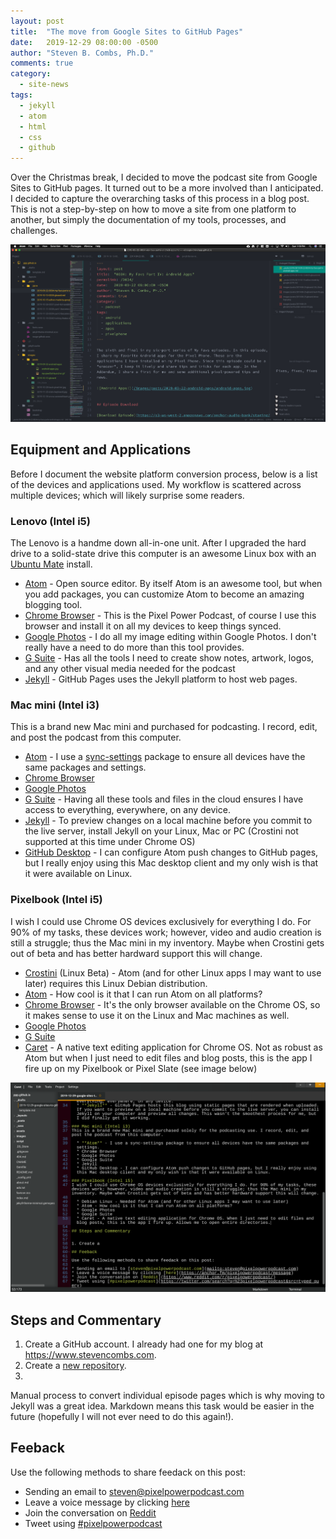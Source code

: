 ```yaml
---
layout: post
title:  "The move from Google Sites to GitHub Pages"
date:   2019-12-29 08:00:00 -0500
author: "Steven B. Combs, Ph.D."
comments: true
category:
  - site-news
tags:
  - jekyll
  - atom
  - html
  - css
  - github
---
```


Over the Christmas break, I decided to move the podcast site from Google Sites to GitHub pages. It turned out to be a more involved than I anticipated. I decided to capture the overarching tasks of this process in a blog post. This is not a step-by-step on how to move a site from one platform to another, but simply the documentation of my tools, processes, and challenges.

![Working in Atom](/images/posts/2019-12-29-sites-to-github/atom-screenshot.png)

## Equipment and Applications
Before I document the website platform conversion process, below is a list of the devices and applications used. My workflow is scattered across multiple devices; which will likely surprise some readers.

### Lenovo (Intel i5)
The Lenovo is a handme down all-in-one unit. After I upgraded the hard drive to a solid-state drive this computer is an awesome Linux box with an [Ubuntu Mate](https://ubuntu-mate.org/) install.

  * [Atom](https://www.atom.io) - Open source editor. By itself Atom is an awesome tool, but when you add packages, you can customize Atom to become an amazing blogging tool.
  * [Chrome Browser](https://www.google.com/chrome/) - This is the Pixel Power Podcast, of course I use this browser and install it on all my devices to keep things synced.
  * [Google Photos](https://photos.google.com) - I do all my image editing within Google Photos. I don't really have a need to do more than this tool provides.
  * [G Suite](https://gsuite.google.com/) - Has all the tools I need to create show notes, artwork, logos, and any other visual media needed for the podcast
  * [Jekyll](https://jekyllrb.com/) - GitHub Pages uses the Jekyll platform to host web pages.

### Mac mini (Intel i3)
This is a brand new Mac mini and purchased for podcasting. I record, edit, and post the podcast from this computer.

  * [Atom](https://www.atom.io) - I use a [sync-settings](https://atom.io/packages/sync-settings) package to ensure all devices have the same packages and settings.
  * [Chrome Browser](https://www.google.com/chrome/)
  * [Google Photos](https://photos.google.com)
  * [G Suite](https://gsuite.google.com/) - Having all these tools and files in the cloud ensures I have access to everything, everywhere, on any device.
  * [Jekyll](https://jekyllrb.com/) - To preview changes on a local machine before you commit to the live server, install Jekyll on your Linux, Mac or PC (Crostini not supported at this time under Chrome OS)
  * [GitHub Desktop](https://desktop.github.com/) - I can configure Atom push changes to GitHub pages, but I really enjoy using this Mac desktop client and my only wish is that it were available on Linux.

### Pixelbook (Intel i5)
I wish I could use Chrome OS devices exclusively for everything I do. For 90% of my tasks, these devices work; however, video and audio creation is still a struggle; thus the Mac mini in my inventory. Maybe when Crostini gets out of beta and has better hardward support this will change.

  * [Crostini](https://chromium.googlesource.com/chromiumos/docs/+/master/containers_and_vms.md) (Linux Beta) - Atom (and for other Linux apps I may want to use later) requires this Linux Debian distribution.
  * [Atom](https://www.atom.io) - How cool is it that I can run Atom on all platforms?
  * [Chrome Browser](https://www.google.com/chrome/) - It's the only browser available on the Chrome OS, so it makes sense to use it on the Linux and Mac machines as well.
  * [Google Photos](https://photos.google.com)
  * [G Suite](https://gsuite.google.com/)
  * [Caret](https://thomaswilburn.net/caret/) - A native text editing application for Chrome OS. Not as robust as Atom but when I just need to edit files and blog posts, this is the app I fire up on my Pixelbook or Pixel Slate (see image below)

![Caret Text Editor](/images/posts/2019-12-29-sites-to-github/caret-screenshot.png)

## Steps and Commentary

1. Create a GitHub account. I already had one for my blog at <https://www.stevencombs.com>.
2. Create a [new repository](https://github.com/new).
3.


Manual process to convert individual episode pages which is why moving to Jekyll was a great idea. Markdown means this task would be easier in the future (hopefully I will not ever need to do this again!).

## Feeback

Use the following methods to share feedack on this post:

* Sending an email to [steven@pixelpowerpodcast.com](mailto:steven@pixelpowerpodcast.com)
* Leave a voice message by clicking [here](https://anchor.fm/pixelpowerpodcast/message)
* Join the conversation on [Reddit](https://www.reddit.com/r/pixelpowerpodcast/)
* Tweet using [#pixelpowerpodcast](https://twitter.com/search?q=%23pixelpowerpodcast&src=typed_query)
